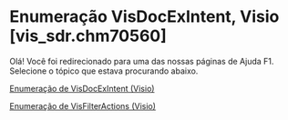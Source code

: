 
# Enumeração VisDocExIntent, Visio [vis_sdr.chm70560]

Olá! Você foi redirecionado para uma das nossas páginas de Ajuda F1. Selecione o tópico que estava procurando abaixo.

[Enumeração de VisDocExIntent (Visio)](http://msdn.microsoft.com/library/ddf76405-46b9-0b4b-88c0-173297a0a24b%28Office.15%29.aspx)

[Enumeração de VisFilterActions (Visio)](http://msdn.microsoft.com/library/1b96bdba-e5e8-0e24-697d-3791c059fa15%28Office.15%29.aspx)

